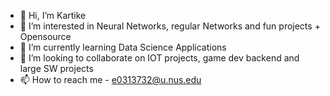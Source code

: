 - 👋 Hi, I’m Kartike 
- 👀 I’m interested in Neural Networks, regular Networks and fun projects + Opensource
- 🌱 I’m currently learning Data Science Applications 
- 💞️ I’m looking to collaborate on IOT projects, game dev backend and large SW projects
- 📫 How to reach me - e0313732@u.nus.edu

